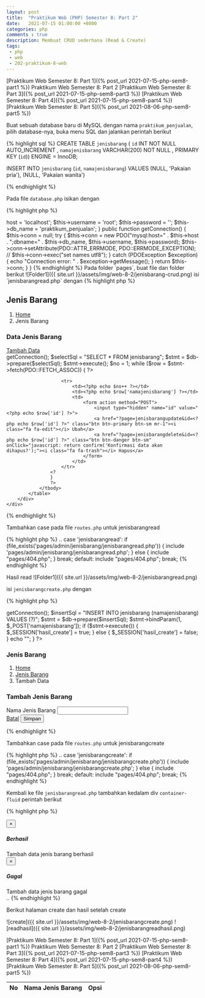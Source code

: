```yaml
---
layout: post
title:  "Praktikum Web (PHP) Semester 8: Part 2"
date:   2021-07-15 01:00:00 +0800
categories: php
comments : true
description: Membuat CRUD sederhana (Read & Create)
tags: 
 - php 
 - web
 - 202-praktikum-8-web
---
```


[Praktikum Web Semester 8: Part 1]({% post_url 2021-07-15-php-sem8-part1 %})
Praktikum Web Semester 8: Part 2
[Praktikum Web Semester 8: Part 3]({% post_url 2021-07-15-php-sem8-part3 %})
[Praktikum Web Semester 8: Part 4]({% post_url 2021-07-15-php-sem8-part4 %})
[Praktikum Web Semester 8: Part 5]({% post_url 2021-08-06-php-sem8-part5 %})

Buat sebuah database baru di MySQL dengan nama `praktikum_penjualan`, pilih database-nya, buka menu SQL dan jalankan perintah berikut

{% highlight  sql %}
CREATE TABLE `jenisbarang` (
`id` INT NOT NULL AUTO_INCREMENT ,
`namajenisbarang` VARCHAR(200) NOT NULL ,
PRIMARY KEY (`id`)) ENGINE = InnoDB;

INSERT INTO `jenisbarang` (`id`, `namajenisbarang`) VALUES 
(NULL, 'Pakaian pria'), 
(NULL, 'Pakaian wanita') 

{% endhighlight %}

Pada file `database.php` isikan dengan

{% highlight  php %}
<?php
class Database
{

    private $host;
    private $db_name;
    private $username;
    private $password;
    public $conn;

    function __construct()
    {
        $this->host     = 'localhost';
        $this->username = 'root';
        $this->password = '';
        $this->db_name    = 'praktikum_penjualan';
    }

    public function getConnection()
    {
        $this->conn = null;
        try {
            $this->conn = new PDO("mysql:host=" . $this->host . ";dbname=" . $this->db_name, $this->username, $this->password);
            $this->conn->setAttribute(PDO::ATTR_ERRMODE, PDO::ERRMODE_EXCEPTION);
            // $this->conn->exec("set names utf8");
        } catch (PDOException $exception) {
            echo "Connection error: " . $exception->getMessage();
        }
        return $this->conn;
    }
}
{% endhighlight %}

Pada folder `pages`, buat file dan folder berikut
![Folder1]({{ site.url }}/assets/img/web-8-2/jenisbarang-crud.png)


isi `jenisbarangread.php` dengan

{% highlight  php %}
<section class="content-header">
    <div class="container-fluid">
        <div class="row mb-2">
            <div class="col-sm-6">
                <h1>Jenis Barang</h1>
            </div>
            <div class="col-sm-6">
                <ol class="breadcrumb float-sm-right">
                    <li class="breadcrumb-item"><a href="?page=home">Home</a></li>
                    <li class="breadcrumb-item active">Jenis Barang</li>
                </ol>
            </div>
        </div>
    </div>
</section>
<section class="content">
    <div class="card">
        <div class="card-header">
            <h3 class="card-title">Data Jenis Barang</h3>
            <a href="?page=jenisbarangcreate" class="btn btn-success btn-sm float-right"><i class="fa fa-plus-circle"></i> Tambah Data</a>
        </div>
        <div class="card-body">
            <table id="mytable" class="table table-bordered table-hover">
                <thead>
                    <tr>
                        <th>No</th>
                        <th>Nama Jenis Barang</th>
                        <th>Opsi</th>
                    </tr>
                </thead>
                <tbody>
                    <?php
                    include_once "database/database.php";
                    $database = new Database();
                    $db = $database->getConnection();

                    $selectSql = "SELECT * FROM jenisbarang";

                    $stmt = $db->prepare($selectSql);
                    $stmt->execute();

                    $no = 1;
                    while ($row = $stmt->fetch(PDO::FETCH_ASSOC)) {
                    ?>
                        <tr>
                            <td><?php echo $no++ ?></td>
                            <td><?php echo $row['namajenisbarang'] ?></td>
                            <td>
                                <form action method="POST">
                                    <input type="hidden" name="id" value="<?php echo $row['id'] ?>">
                                    <a href="?page=jenisbarangupdate&id=<?php echo $row['id'] ?>" class="btn btn-primary btn-sm mr-1"><i class="fa fa-edit"></i> Ubah</a>
                                    <a href="?page=jenisbarangdelete&id=<?php echo $row['id'] ?>" class="btn btn-danger btn-sm" onClick="javascript: return confirm('Konfirmasi data akan dihapus?');"><i class="fa fa-trash"></i> Hapus</a>
                                </form>
                            </td>
                        </tr>
                    <?
                    }
                    ?>
                </tbody>
            </table>
        </div>
    </div>
</section>

<?php include_once "components/scripts.php" ?>

{% endhighlight %}


Tambahkan case pada file `routes.php` untuk jenisbarangread

{% highlight  php %}
..
case 'jenisbarangread':
    if (file_exists('pages/admin/jenisbarang/jenisbarangread.php')) {
        include 'pages/admin/jenisbarang/jenisbarangread.php';
    } else {
        include "pages/404.php";
    }
    break;
default:
    include "pages/404.php";
    break;
{% endhighlight %}

Hasil read
![Folder1]({{ site.url }}/assets/img/web-8-2/jenisbarangread.png)


isi `jenisbarangcreate.php` dengan

{% highlight  php %}

<?php
if (isset($_POST['btnSimpan'])) {
    include_once "database/database.php";
    $database = new Database();
    $db = $database->getConnection();

    $insertSql = "INSERT INTO jenisbarang (namajenisbarang) VALUES (?)";
    $stmt = $db->prepare($insertSql);
    $stmt->bindParam(1, $_POST['namajenisbarang']);
    if ($stmt->execute()) {
        $_SESSION['hasil_create'] = true;
    } else {
        $_SESSION['hasil_create'] = false;
    }
    echo "<meta http-equiv='refresh' content='0;url=?page=jenisbarangread'>";
}
?>
<section class="content-header">
    <div class="container-fluid">
        <div class="row mb-2">
            <div class="col-sm-6">
                <h1>Jenis Barang</h1>
            </div>
            <div class="col-sm-6">
                <ol class="breadcrumb float-sm-right">
                    <li class="breadcrumb-item"><a href="?page=home">Home</a></li>
                    <li class="breadcrumb-item"><a href="?page=jenisbarangread">Jenis Barang</a></li>
                    <li class="breadcrumb-item active">Tambah Data</li>
                </ol>
            </div>
        </div>
    </div>
</section>
<section class="content">
    <div class="card">
        <div class="card-header">
            <h3 class="card-title">Tambah Jenis Barang</h3>
        </div>
        <div class="card-body">
            <form method="POST">
                <div class="form-group">
                    <label for="namajenisbarang">Nama Jenis Barang</label>
                    <input type="text" class="form-control" name="namajenisbarang">
                </div>
                <a href="?page=jenisbarangread" class="btn btn-danger btn-sm float-right"><i class="fa fa-times"></i> Batal</a>
                <button type="submit" name="btnSimpan" class="btn btn-success btn-sm float-right"><i class="fa fa-save"></i> Simpan</button>
            </form>
        </div>
    </div>
</section>

<?php include_once "components/scripts.php" ?>

{% endhighlight %}

Tambahkan case pada file `routes.php` untuk jenisbarangcreate

{% highlight  php %}
..
case 'jenisbarangcreate':
    if (file_exists('pages/admin/jenisbarang/jenisbarangcreate.php')) {
        include 'pages/admin/jenisbarang/jenisbarangcreate.php';
    } else {
        include "pages/404.php";
    }
    break;
default:
    include "pages/404.php";
    break;
{% endhighlight %}

Kembali ke file `jenisbarangread.php` tambahkan kedalam div `container-fluid` perintah berikut 

{% highlight  php %}
<section class="content-header">
    <div class="container-fluid">
        <?php
        if (isset($_SESSION["hasil_create"])) {
            if ($_SESSION["hasil_create"]) {
        ?>
                <div class="alert alert-success alert-dismissible">
                    <button type="button" class="close" data-dismiss="alert" aria-hidden="true">×</button>
                    <h5><i class="icon fas fa-check"></i> Berhasil</h5>
                    Tambah data jenis barang berhasil
                </div>
            <?php
            } else {
            ?>
                <div class="alert alert-danger alert-dismissible">
                    <button type="button" class="close" data-dismiss="alert" aria-hidden="true">×</button>
                    <h5><i class="icon fas fa-ban"></i> Gagal</h5>
                    Tambah data jenis barang gagal
                </div>
        <?php
            }
            unset($_SESSION['hasil_create']);
        }
        ?>
        <div class="row mb-2">
        ..
{% endhighlight %}

Berikut halaman create dan hasil setelah create

![create]({{ site.url }}/assets/img/web-8-2/jenisbarangcreate.png)
![readhasil]({{ site.url }}/assets/img/web-8-2/jenisbarangreadhasil.png)

[Praktikum Web Semester 8: Part 1]({% post_url 2021-07-15-php-sem8-part1 %})
Praktikum Web Semester 8: Part 2
[Praktikum Web Semester 8: Part 3]({% post_url 2021-07-15-php-sem8-part3 %})
[Praktikum Web Semester 8: Part 4]({% post_url 2021-07-15-php-sem8-part4 %})
[Praktikum Web Semester 8: Part 5]({% post_url 2021-08-06-php-sem8-part5 %})
